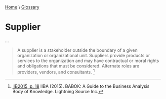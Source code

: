 [Home](../../index.html) \ [Glossary](glossary.html)

# Supplier

...  

> A supplier is a stakeholder outside the boundary of a given organization or organizational unit. Suppliers provide products or services to the organization and
may have contractual or moral rights and obligations that must be considered. Alternate roles are providers, vendors, and consultants. [^1]  

[^1]: [IIB2015, p. 18](../references/books/Babok-A-Guide-to-the-Business-Analysis-Body-of-Knowledge.html) IIBA (2015). BABOK: A Guide to the Business Analysis Body of Knowledge. Lightning Source Inc.
